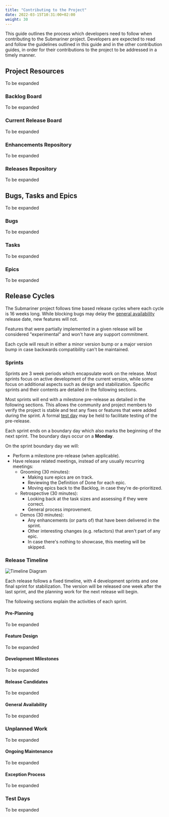 ```yaml
---
title: "Contributing to the Project"
date: 2022-03-15T10:31:00+02:00
weight: 30
---
```


This guide outlines the process which developers need to follow when contributing to the Submariner project.
Developers are expected to read and follow the guidelines outlined in this guide and in the other contribution guides,
in order for their contributions to the project to be addressed in a timely manner.

## Project Resources

To be expanded

### Backlog Board

To be expanded

### Current Release Board

To be expanded

### Enhancements Repository

To be expanded

### Releases Repository

To be expanded

## Bugs, Tasks and Epics

To be expanded

### Bugs

To be expanded

### Tasks

To be expanded

### Epics

To be expanded

## Release Cycles

The Submariner project follows time based release cycles where each cycle is 16 weeks long.
While blocking bugs may delay the [general availability](#general-availability) release date, new features will not.

Features that were partially implemented in a given release will be considered "experimental" and won't have any support commitment.

Each cycle will result in either a minor version bump or a major version bump in case backwards compatibility can't be maintained.

### Sprints

Sprints are 3 week periods which encapsulate work on the release.
Most sprints focus on active development of the current version, while some focus on additional aspects such as design and stabilization.
Specific sprints and their contents are detailed in the following sections.

Most sprints will end with a milestone pre-release as detailed in the following sections.
This allows the community and project members to verify the project is stable and test any fixes or features that were added during the
sprint.
A formal [test day](#test-days) may be held to facilitate testing of the pre-release.

Each sprint ends on a boundary day which also marks the beginning of the next sprint.
The boundary days occur on a **Monday**.

On the sprint boundary day we will:

* Perform a milestone pre-release (when applicable).
* Have release related meetings, instead of any usually recurring meetings:
  * Grooming (30 minutes):
    * Making sure epics are on track.
    * Reviewing the Definition of Done for each epic.
    * Moving epics back to the Backlog, in case they're de-prioritized.
  * Retrospective (30 minutes):
    * Looking back at the task sizes and assessing if they were correct.
    * General process improvement.
  * Demos (30 minutes):
    * Any enhancements (or parts of) that have been delivered in the sprint.
    * Other interesting changes (e.g. refactors) that aren't part of any epic.
    * In case there's nothing to showcase, this meeting will be skipped.

### Release Timeline

<!-- Source: https://docs.google.com/drawings/d/1wZCogcChCkX2PqoIuTx9I_iOgJuwsYjChVopq1nfqeM -->
![Timeline Diagram](/images/timeline.png)

Each release follows a fixed timeline, with 4 development sprints and one final sprint for stabilization.
The version will be released one week after the last sprint, and the planning work for the next release will begin.

The following sections explain the activities of each sprint.

#### Pre-Planning

To be expanded

#### Feature Design

To be expanded

#### Development Milestones

To be expanded

#### Release Candidates

To be expanded

#### General Availability

To be expanded

### Unplanned Work

To be expanded

#### Ongoing Maintenance

To be expanded

#### Exception Process

To be expanded

### Test Days

To be expanded
